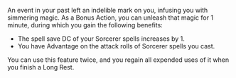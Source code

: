 An event in your past left an indelible mark on you, infusing you with simmering magic. As a Bonus Action, you can unleash that magic for 1 minute, during which you gain the following benefits:

- The spell save DC of your Sorcerer spells increases by 1.
- You have Advantage on the attack rolls of Sorcerer spells you cast.

You can use this feature twice, and you regain all expended uses of it when you finish a Long Rest.